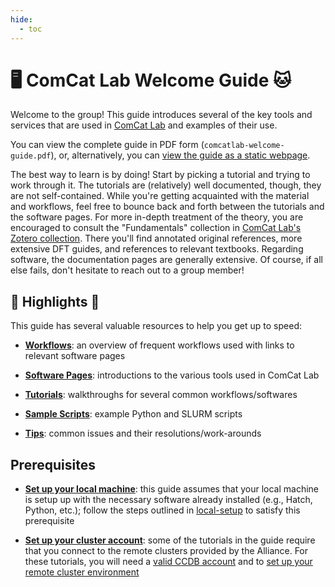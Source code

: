 ```yaml
---
hide:
  - toc
---
```


# 🖥 ComCat Lab Welcome Guide 🐱

Welcome to the group! This guide introduces several of the key tools and services
that are used in [ComCat Lab][comcat-lab] and examples of their use.

You can view the complete guide in PDF form (`comcatlab-welcome-guide.pdf`), or,
alternatively, you can [view the guide as a static webpage](dev_guide/docs.md#serving-the-webpage).

The best way to learn is by doing! Start by picking a tutorial and trying to work
through it. The tutorials are (relatively) well documented, though, they are not
self-contained. While you're getting acquainted with the material and workflows,
feel free to bounce back and forth between the tutorials and the software pages.
For more in-depth treatment of the theory, you are encouraged to consult the
"Fundamentals" collection in [ComCat Lab's Zotero collection][zotero-collection].
There you'll find annotated original references, more extensive DFT guides, and references
to relevant textbooks. Regarding software, the documentation pages are generally extensive.
Of course, if all else fails, don't hesitate to reach out to a group member!

## 🌟 Highlights 🌟

This guide has several valuable resources to help you get up to speed:

- [**Workflows**](workflows.md): an overview of frequent workflows used with links to relevant software pages

- [**Software Pages**](software_pages.md): introductions to the various tools used in ComCat Lab

- [**Tutorials**](tutorials/index.md): walkthroughs for several common workflows/softwares

- [**Sample Scripts**](samples/index.md): example Python and SLURM scripts

- [**Tips**](resources/tips.md): common issues and their resolutions/work-arounds

## Prerequisites

- [**Set up your local machine**][local-setup]: this guide assumes that your local machine
  is setup up with the necessary software already installed (e.g., Hatch, Python, etc.);
  follow the steps outlined in [local-setup][local-setup] to satisfy this prerequisite

- [**Set up your cluster account**][cluster-setup]: some of the tutorials in the guide
  require that you connect to the remote clusters provided by the Alliance. For these
  tutorials, you will need a [valid CCDB account](tutorials/ccdb.md) and to
  [set up your remote cluster environment][cluster-setup]

[comcat-lab]: https://www.siahrostamilab.com
[zotero-collection]: https://www.zotero.org/groups/5526800/comcat_lab/library
[local-setup]: https://github.com/ComCatLab/local-setup
[cluster-setup]: https://github.com/ComCatLab/cluster-setup
